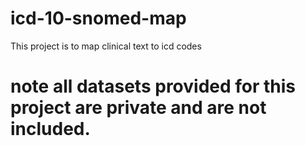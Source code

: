 # icd-10-snomed-map

This project is to map clinical text to icd codes

# note all datasets provided for this project are private and are not included.